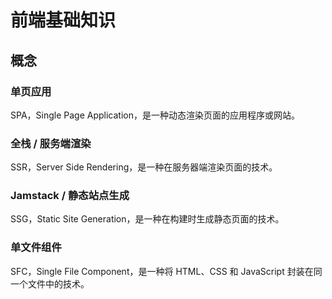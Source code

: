 # 前端基础知识

## 概念

### 单页应用

SPA，Single Page Application，是一种动态渲染页面的应用程序或网站。

### 全栈 / 服务端渲染

SSR，Server Side Rendering，是一种在服务器端渲染页面的技术。

### Jamstack / 静态站点生成

SSG，Static Site Generation，是一种在构建时生成静态页面的技术。

### 单文件组件

SFC，Single File Component，是一种将 HTML、CSS 和 JavaScript 封装在同一个文件中的技术。


